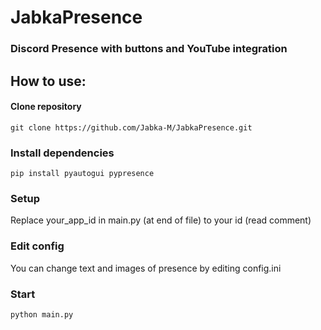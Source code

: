 # JabkaPresence
### Discord Presence with buttons and YouTube integration

## How to use:

#### Clone repository
```
git clone https://github.com/Jabka-M/JabkaPresence.git
```

### Install dependencies
```
pip install pyautogui pypresence
```

### Setup
Replace your_app_id in main.py (at end of file) to your id (read comment)

### Edit config
You can change text and images of presence by editing config.ini

### Start
```
python main.py
```
